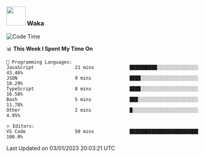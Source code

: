 ### <img src="https://media.giphy.com/media/VgCDAzcKvsR6OM0uWg/giphy.gif" width="50"> Waka

  <!--START_SECTION:waka-->
![Code Time](http://img.shields.io/badge/Code%20Time-1%2C143%20hrs%2038%20mins-blue)

📊 **This Week I Spent My Time On** 

```text
💬 Programming Languages: 
JavaScript               21 mins             ██████████░░░░░░░░░░░░░░░   43.46% 
JSON                     9 mins              ████░░░░░░░░░░░░░░░░░░░░░   18.29% 
TypeScript               8 mins              ████░░░░░░░░░░░░░░░░░░░░░   16.58% 
Bash                     5 mins              ███░░░░░░░░░░░░░░░░░░░░░░   11.78% 
Other                    2 mins              █░░░░░░░░░░░░░░░░░░░░░░░░   4.95%

🔥 Editors: 
VS Code                  50 mins             █████████████████████████   100.0%

```


 Last Updated on 03/01/2023 20:03:21 UTC
<!--END_SECTION:waka-->
